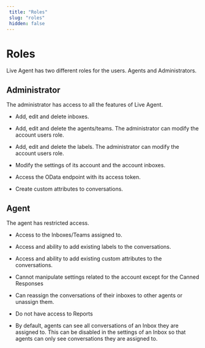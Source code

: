 ```yaml
---
 title: "Roles"
 slug: "roles" 
 hidden: false 
---
```


# Roles

Live Agent has two different roles for the users. Agents and Administrators.

## Administrator

The administrator has access to all the features of Live Agent. 

- Add, edit and delete inboxes.

- Add, edit and delete the agents/teams. The administrator can modify the account users role.

- Add, edit and delete the labels. The administrator can modify the account users role.

- Modify the settings of its account and the account inboxes.

- Access the OData endpoint with its access token.

- Create custom attributes to conversations.

## Agent

The agent has restricted access.

- Access to the Inboxes/Teams assigned to.

- Access and ability to add existing labels to the conversations.

- Access and ability to add existing custom attributes to the conversations.

- Cannot manipulate settings related to the account except for the Canned Responses

- Can reassign the conversations of their inboxes to other agents or unassign them.

- Do not have access to Reports

- By default, agents can see all conversations of an Inbox they are assigned to. This can be disabled in the settings of an Inbox so that agents can only see conversations they are assigned to.